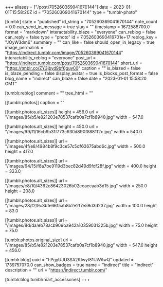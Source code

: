 +++
aliases = ["/post/705260369041670144"]
date = 2023-01-01T15:58:20Z
id = "705260369041670144"
type = "tumblr-photo"

[tumblr]
state = "published"
id_string = "705260369041670144"
note_count = 0.0
can_send_in_message = true
slug = ""
timestamp = 1672588700.0
format = "markdown"
interactability_blaze = "everyone"
can_reblog = false
can_reply = false
type = "photo"
id = 7.052603690416701e+17
reblog_key = "JOyW3dm6"
summary = ""
can_like = false
should_open_in_legacy = true
image_permalink = "https://indirect.tumblr.com/image/705260369041670144"
interactability_reblog = "everyone"
post_url = "https://indirect.tumblr.com/post/705260369041670144"
short_url = "https://tmblr.co/ZY3jbyd9bf6guy00"
caption = ""
is_blazed = false
is_blaze_pending = false
display_avatar = true
is_blocks_post_format = false
blog_name = "indirect"
can_blaze = false
date = "2023-01-01 15:58:20 GMT"

[tumblr.reblog]
comment = ""
tree_html = ""

[[tumblr.photos]]
caption = ""

[[tumblr.photos.alt_sizes]]
height = 456.0
url = "/images/85/b5/e821203e78537cafb0a7cf1b8940.jpg"
width = 547.0

[[tumblr.photos.alt_sizes]]
height = 450.0
url = "/images/99/f1/16cb9b31f773c930d890f888112c.jpg"
width = 540.0

[[tumblr.photos.alt_sizes]]
url = "/images/4f/e8/4984b8f9c3ce57c5df63675abd6c.jpg"
width = 500.0
height = 417.0

[[tumblr.photos.alt_sizes]]
url = "/images/64/15/f8a7be9119d3bec82d49d9fdf28f.jpg"
width = 400.0
height = 333.0

[[tumblr.photos.alt_sizes]]
url = "/images/c8/10/4362e86423026b02ceaeeaab3d15.jpg"
width = 250.0
height = 208.0

[[tumblr.photos.alt_sizes]]
url = "/images/28/f2/9c3bfe6615ab8b2e2f7e59d3d237.jpg"
width = 100.0
height = 83.0

[[tumblr.photos.alt_sizes]]
url = "/images/8d/da/eb78acb909ba942a10359031325b.jpg"
width = 75.0
height = 75.0

[tumblr.photos.original_size]
url = "/images/85/b5/e821203e78537cafb0a7cf1b8940.jpg"
width = 547.0
height = 456.0

[tumblr.blog]
uuid = "t:PgyUJU3SA2Klwyt81UWAwQ"
updated = 1739757070.0
can_show_badges = true
name = "indirect"
title = "indirect"
description = ""
url = "https://indirect.tumblr.com/"

[tumblr.blog.tumblrmart_accessories]
+++

